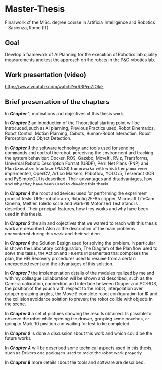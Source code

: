 # Master-Thesis
Final work of the M.Sc. degree course in Artificial Intelligence and Robotics - Sapienza, Rome (IT)

## Goal

Develop a framework of AI Planning for the execution of Robotics lab quality
measurements and test the approach on the robots in the P&G robotics lab.

## Work presentation (video)

https://www.youtube.com/watch?v=R3PepZIOkiE

## Brief presentation of the chapters

In ***Chapter 1***, motivations and objectives of this thesis work.

In ***Chapter 2*** an introduction of the Theoretical starting point will be introduced, such as AI
planning, Previous Practice used, Robot Kinematics, Robot Control, Motion Planning,
Cobots, Human-Robot Interaction, Robot Perception and Object Detection.

In ***Chapter 3*** the software technology and tools used for sending commands and control
the robot, perceiving the environment and tracking the system behaviour: Docker, ROS,
Gazebo, MoveIt!, RViz, Transforms, Universal Robotic Description Format (URDF), Petri
Net Plans (PNP) and Plan Execution Interface (PLEXI) frameworks with which the plans
were implemented, OpenCV, ArUco Markers, Roboflow, YOLOv5, Tesseract OCR and
PySimpleGUI is described. Their advantages and disadvantages, how and why they have
been used to develop this thesis.

In ***Chapter 4*** the robot and devices used for performing the experiment product tests:
UR5e robotic arm, Robotiq 2F-85 gripper, Microsoft LifeCam Cinema, Mettler Toledo scale
and Mark-10 Motorized Test Stand is described. Their principal features, how they works
and why have been used in this thesis.

In ***Chapter 5*** the aim and objectives that we wanted to reach with this thesis work are
described. Also a little description of the main problems encountered during this work and
their solution.

In ***Chapter 6*** the Solution Design used for solving the problem. In particular is shown
the Laboratory configuration, The Diagram of the Plan flow used to solve this tasks, the
Action and Fluents implemented that composes the plan, the HRI Recovery procedures used
to resume from a certain unexpected event and the advantages of this solution.

In ***Chapter 7*** the implementation details of the modules realized by me and with
my colleague collaboration will be shown and described, such as the Camera calibration,
connection and interface between Gripper and PC-ROS, the position of the pouch with
respect to the robot, interpolation over gripper grasping angles, the MoveIt! complete robot
configuration for IK and the collision avoidance solution to prevent the robot collide with
objects in the scene.

In ***Chapter 8*** a set of pictures showing the results obtained. Is possible to observe the
robot while opening the drawer, grasping some pouches, or going to Mark-10 position and
waiting for test to be completed.

In ***Chapter 9*** is done a discussion about this work and which could be the future works.

In ***Chapter A*** will be described some technical aspects used in this thesis, such as Drivers
and packages used to make the robot work properly.

In ***Chapter B*** more details about the tools and software are described.

